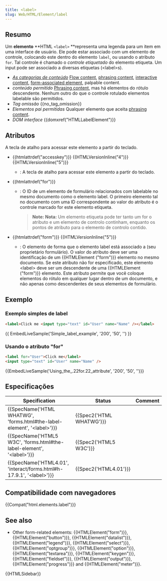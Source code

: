 ```yaml
---
title: <label>
slug: Web/HTML/Element/label
---
```

## Resumo

Um **elemento** **HTML `<label>` **representa uma legenda para um item em uma interface de usuário. Ele pode estar associado com um elemento de controle, colocando este dentro do elemento `label`, ou usando o atributo `for`. Tal controle é chamado o _controle etiquetado_ do elemento etiqueta. Um input pode ser associado a diversas etiquetas (\<label>s).

- _[As categorias de conteúdo](/pt-BR/docs/Web/HTML/Content_categories)_ [Flow content](/pt-BR/docs/Web/HTML/Content_categories#Flow_content), [phrasing content](/pt-BR/docs/Web/HTML/Content_categories#Phrasing_content), [interactive content](/pt-BR/docs/Web/HTML/Content_categories#Interactive_content), [form-associated element](/pt-BR/docs/Web/HTML/Content_categories#Form-associated_content), palpable content.
- _conteúdo permitido_ [Phrasing content](/pt-BR/docs/Web/HTML/Content_categories#Phrasing_content), mas há elementos do rótulo descendente. Nenhum outro do que o controle rotulado elementos labelable são permitidos.
- _Tag omissão_ {{no_tag_omission}}
- _Elementos pai permitidas_ Qualquer elemento que aceita [phrasing content](/pt-BR/docs/Web/HTML/Content_categories#Phrasing_content).
- _DOM interface_ {{domxref("HTMLLabelElement")}}

## Atributos

A tecla de atalho para acessar este elemento a partir do teclado.

- {{htmlattrdef("accesskey")}} {{HTMLVersionInline("4")}} {{HTMLVersionInline("5")}}
  - : A tecla de atalho para acessar este elemento a partir do teclado.
- {{htmlattrdef("for")}}

  - : O ID de um elemento de formulário relacionados com labelable no mesmo documento como o elemento label. O primeiro elemento tal no documento com uma ID correspondente ao valor do atributo é o controle marcado for este elemento etiqueta.

    > **Note:** **Nota:** Um elemento etiqueta pode ter tanto um for o atributo e um elemento de controlo continham, enquanto os pontos de atributo para o elemento de controlo contido.

- {{htmlattrdef("form")}} {{HTMLVersionInline("5")}}
  - : O elemento de forma que o elemento label está associado a (seu proprietário formulário). O valor do atributo deve ser uma identificação de um {{HTMLElement ("form")}} elemento no mesmo documento. Se este atributo não for especificado, este elemento \<label> deve ser um descendente de uma {{HTMLElement ("form")}} elemento. Este atributo permite que você coloque elementos do rótulo em qualquer lugar dentro de um documento, e não apenas como descendentes de seus elementos de formulário.

## Exemplo

### Exemplo simples de label

```html
<label>Click me <input type="text" id="User" name="Name" /></label>
```

{{ EmbedLiveSample('Simple_label_example', '200', '50', '') }}

### Usando o atributo "for"

```html
<label for="User">Click me</label>
<input type="text" id="User" name="Name" />
```

{{EmbedLiveSample('Using_the_.22for.22_attribute', '200', '50', '')}}

## Especificações

| Specification                                                                                        | Status                           | Comment |
| ---------------------------------------------------------------------------------------------------- | -------------------------------- | ------- |
| {{SpecName('HTML WHATWG', 'forms.html#the-label-element', '&lt;label&gt;')}} | {{Spec2('HTML WHATWG')}} |         |
| {{SpecName('HTML5 W3C', 'forms.html#the-label-element', '&lt;label&gt;')}} | {{Spec2('HTML5 W3C')}}     |         |
| {{SpecName('HTML4.01', 'interact/forms.html#h-17.9.1', '&lt;label&gt;')}}     | {{Spec2('HTML4.01')}}     |         |

## Compatibilidade com navegadores

{{Compat("html.elements.label")}}

## See also

- Other form-related elements: {{HTMLElement("form")}}, {{HTMLElement("button")}}, {{HTMLElement("datalist")}}, {{HTMLElement("legend")}}, {{HTMLElement("select")}}, {{HTMLElement("optgroup")}}, {{HTMLElement("option")}}, {{HTMLElement("textarea")}}, {{HTMLElement("keygen")}}, {{HTMLElement("fieldset")}}, {{HTMLElement("output")}}, {{HTMLElement("progress")}} and {{HTMLElement("meter")}}.

{{HTMLSidebar}}
